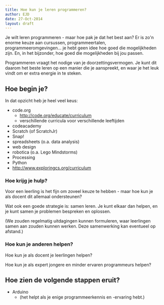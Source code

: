 ```yaml
---
title: Hoe kun je leren programmeren?
author: EJD
date: 27-Oct-2014
layout: draft
---
```


Je wilt leren programmeren - maar hoe pak je dat het best aan? Er is zo'n enorme keuze aan cursussen, programmeertalen, programmeeromgevingen... je hebt geen idee hoe goed die mogelijkheden zijn. En, in het bijzonder, hoe goed die mogelijkheden bij jou passen.

Programmeren vraagt het nodige van je doorzettingsvermogen. Je kunt dit daarom het beste leren op een manier die je aanspreekt, en waar je het leuk vindt om er extra energie in te steken.

## Hoe begin je?

In dat opzicht heb je heel veel keus:

* code.org
    * http://code.org/educate/curriculum
    * verschillende curricula voor verschillende leeftijden
* codeacademy
* Scratch (of ScratchJr)
* Snap!
* spreadsheets (o.a. data analysis)
* web design
* robotica (o.a. Lego Mindstorms)
* Processing
* Python
* http://www.exploringcs.org/curriculum

### Hoe krijg je hulp?

Voor een leerling is het fijn om zoveel keuze te hebben - maar hoe kun je als docent dit allemaal ondersteunen?

Wat ook een goede strategie is: samen leren. Je kunt elkaar dan helpen, en je kunt samen je problemen bespreken en oplossen.

(We zouden regelmatig uitdagingen kunnen formuleren, waar leerlingen samen aan zouden kunnen werken. Deze samenwerking kan eventueel op afstand.)



### Hoe kun je anderen helpen?

Hoe kun je als docent je leerlingen helpen?

Hoe kun je als expert jongere en minder ervaren programmeurs helpen?


## Hoe zien de volgende stappen eruit?

* Arduino
    * (het helpt als je enige programmeerkennis en -ervaring hebt.)
    